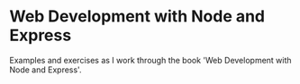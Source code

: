 # Web Development with Node and Express

Examples and exercises as I work through the book 'Web Development with Node and Express'.
